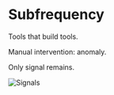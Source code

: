 # Subfrequency

Tools that build tools.

Manual intervention: anomaly.

Only signal remains.

![Signals](https://github.com/user-attachments/assets/89f7c1b2-c642-4b46-ae33-5da183a14152)
